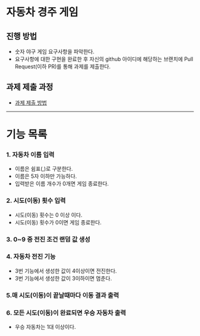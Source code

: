 # 자동차 경주 게임
## 진행 방법
* 숫자 야구 게임 요구사항을 파악한다.
* 요구사항에 대한 구현을 완료한 후 자신의 github 아이디에 해당하는 브랜치에 Pull Request(이하 PR)를 통해 과제를 제출한다.

## 과제 제출 과정
* [과제 제출 방법](https://github.com/next-step/nextstep-docs/tree/master/precourse)
---
# 기능 목록

### 1. 자동차 이름 입력
- 이름은 쉼표(,)로 구분한다.
- 이름은 5자 이하만 가능하다.
- 입력받은 이름 개수가 0개면 게임 종료한다.

### 2. 시도(이동) 횟수 입력
- 시도(이동) 횟수는 0 이상 이다.
- 시도(이동) 횟수가 0이면 게임 종료한다.

### 3. 0~9 중 전진 조건 랜덤 값 생성

### 4. 자동차 전진 기능
- 3번 기능에서 생성한 값이 4이상이면 전진한다.
- 3번 기능에서 생성한 값이 3이하이면 멈춘다.

### 5.매 시도(이동)이 끝날때마다 이동 결과 출력

### 6. 모든 시도(이동)이 완료되면 우승 자동차 출력
- 우승 자동차는 1대 이상이다.